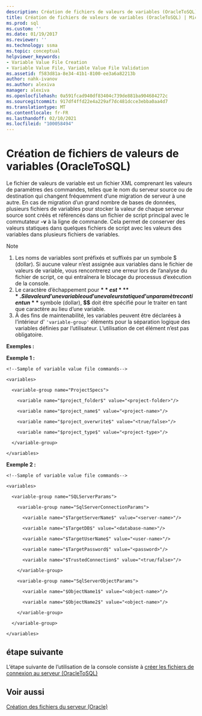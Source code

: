 ```yaml
---
description: Création de fichiers de valeurs de variables (OracleToSQL)
title: Création de fichiers de valeurs de variables (OracleToSQL) | Microsoft Docs
ms.prod: sql
ms.custom: ''
ms.date: 01/19/2017
ms.reviewer: ''
ms.technology: ssma
ms.topic: conceptual
helpviewer_keywords:
- Variable Value File Creation
- Variable Value File, Variable Value File Validation
ms.assetid: f583d81a-8e34-41b1-8100-ee3a6a82213b
author: nahk-ivanov
ms.author: alexiva
manager: alexiva
ms.openlocfilehash: 0a591fcad940df83404c739de881ba904684272c
ms.sourcegitcommit: 917df4ffd22e4a229af7dc481dcce3ebba0aa4d7
ms.translationtype: MT
ms.contentlocale: fr-FR
ms.lasthandoff: 02/10/2021
ms.locfileid: "100058494"
---
```

# <a name="creating-variable-value-files-oracletosql"></a>Création de fichiers de valeurs de variables (OracleToSQL)
Le fichier de valeurs de variable est un fichier XML comprenant les valeurs de paramètres des commandes, telles que le nom du serveur source ou de destination qui changent fréquemment d’une migration de serveur à une autre. En cas de migration d’un grand nombre de bases de données, plusieurs fichiers de variables pour stocker la valeur de chaque serveur source sont créés et référencés dans un fichier de script principal avec le commutateur **-v** à la ligne de commande. Cela permet de conserver des valeurs statiques dans quelques fichiers de script avec les valeurs des variables dans plusieurs fichiers de variables.  
  
> [!NOTE]  
> 1.  Les noms de variables sont préfixés et suffixés par un symbole $ (dollar). Si aucune valeur n’est assignée aux variables dans le fichier de valeurs de variable, vous rencontrerez une erreur lors de l’analyse du fichier de script, ce qui entraînera le blocage du processus d’exécution de la console.  
> 2.  Le caractère d’échappement pour **$** est **$$** . Si la valeur d’une variable ou d’une valeur statique d’un paramètre contient un **$** symbole (dollar), **$$** doit être spécifié pour le traiter en tant que caractère au lieu d’une variable.  
> 3.  À des fins de maintenabilité, les variables peuvent être déclarées à l’intérieur d' `'variable-group'` éléments pour la séparation logique des variables définies par l’utilisateur.  L’utilisation de cet élément n’est pas obligatoire.  
  
**Exemples :**  
  
**Exemple 1 :**  
  
```  
<!--Sample of variable value file commands-->  
  
<variables>  
  
  <variable-group name="ProjectSpecs">  
  
    <variable name="$project_folder$" value="<project-folder>"/>  
  
    <variable name="$project_name$" value="<project-name>"/>  
  
    <variable name="$project_overwrite$" value="<true/false>"/>  
  
    <variable name="$project_type$" value="<project-type>"/>  
  
  </variable-group>  
  
</variables>  
```  
**Exemple 2 :**  
  
```  
<!--Sample of variable value file commands-->  
  
<variables>  
  
  <variable-group name="SQLServerParams">  
  
    <variable-group name="SqlServerConnectionParams">  
  
      <variable name="$TargetServerName$" value="<server-name>"/>  
  
      <variable name="$TargetDB$" value="<database-name>"/>  
  
      <variable name="$TargetUserName$" value="<user-name>"/>  
  
      <variable name="$TargetPassword$" value="<password>"/>  
  
      <variable name="$TrustedConnection$" value="<true/false>"/>  
  
    </variable-group>  
  
    <variable-group name="SqlServerObjectParams">  
  
      <variable name="$ObjectName1$" value="<object-name>"/>  
  
      <variable name="$ObjectName2$" value="<object-name>"/>  
  
    </variable-group>  
  
  </variable-group>  
  
</variables>  
```  
  
## <a name="next-step"></a>étape suivante  
L’étape suivante de l’utilisation de la console consiste à [créer les fichiers de connexion au serveur &#40;OracleToSQL&#41;](../../ssma/oracle/creating-the-server-connection-files-oracletosql.md)  
  
## <a name="see-also"></a>Voir aussi  
[Création des fichiers du serveur (Oracle)](./creating-the-server-connection-files-oracletosql.md)  
